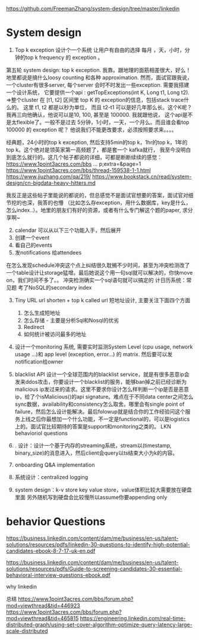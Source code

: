 https://github.com/FreemanZhang/system-design/tree/master/linkedin

# System design
1. Top k exception
设计个一个系统 让用户有自由的选择 每月 ，天，小时，分钟的top k frequency 的 exception 。

第五轮 system design: top k exception. 我靠。跟地理的面筋相差很大，好么！地里都说是搞什么loosy counting 和各种 approximation. 然而，面试官跟我说，
  一个cluster有很多server, 每个server 会时不时发出一些exception. 需要我搭建一个设计系统， 它要提供一个api : getTopExceptions(int K, Long t1, Long t2). 
  =>整个cluster 在 [t1, t2] 区间里 top K 的 exception的信息，包括stack trace什么的。 
  这里 t1, t2 都是以秒为单位， 而且 t2-t1 可以是好几年那么长。这个K呢？我‍‍‍‌‍‍‍‍‍‌‍‍‌‍‌‍‌‍‍再三向他确认，他说可以是10, 100, 甚至是 100000. 我就跟他说，
  这个api是不是太flexible了。一般不是过去 5分钟，1小时，一天，一个月么。而且谁会看top 100000 的 exception 呢？ 他说我们不能更改要求，必须按照要求来。。。。

经典题，24小时的top k exception, 然后支持5min的top k，1hr的top k，1年的top k。这个绝对是领英家第一高频题了，都是套一个 kafka就行， 我至今没明白到底怎么就行的。这几个帖子都说的详细，可都是断断续续的感觉：
https://www.1point3acres.com/bbs ... p;extra=&page=1
https://www.1point3acres.com/bbs/thread-159538-1-1.html 
https://www.jiuzhang.com/qa/219/
https://www.bookstack.cn/read/system-design/cn-bigdata-heavy-hitters.md

我反正是这些帖子里能说的都说的，但总感觉不是面试官想要的答案，面试官对细节挖的也深，我答的也懵 （比如怎么存exception，用什么数据库，key是什么，怎么index..）。地里的朋友们有好的资源，或者有什么专门解这个题的paper, 求分享啊~


2. calendar
可以从以下三个功能入手，然后展开
  1. 创建一个event
  2. 看自己的events
  3. 发notifications 给attendees

在怎么发现schedule冲突这个点上纠结很久耽搁不少时间，甚至为冲突检测改了一个table设计让storage猛增。最后她说这个用一句sql就可以解决的，你快move on，我们时间不多了。。
冲突检测确实一个sql语句就可以搞定的
计日历系统：常见题 考了NoSQL的secondary‍‍‍‌‍‍‍‍‍‌‍‍‌‍‌‍‌‍‍ index

3. Tiny URL
url shorten + top k called url
短地址设计, 主要关注下面四个方面
   1. 怎么生成短地址
   2. 怎么存储 - 主要是分析Sql和Nosql的优劣
   3. Redirect
   4. 如何统计被访问最多的地址

4. 设计一个monitoring 系统, 需要实时监测System Level (cpu usage, network usage ...)和 app level (exception, error...) 的 matrix.‍‍‍‌‍‍‍‍‍‌‍‍‌‍‌‍‌‍‍ 然后要可以发notification给owner


5. blacklist API 
设计一个全球范围内的blacklist service，就是有很多恶意ip会发来ddos攻击，你要设计一个blacklist的服务，能够ban掉之前已经诊断为malicious ip发过来的请求。这里不要求你设计怎么样判断一个ip是否是恶意ip，给了个isMalicious()的api signature。难点在于不同data center之间怎么sync数据，availability和consistency怎么取舍。哪里会有single point of failure，然后怎么设计能解决。最后folowup就是结合你的工作经验问这个服务上线之后你最想加一个什么功能，不一定是functional的，可以是logistics上的。面试官比较期待的答案是support和monitoring之类的。
LKN behavioriol questions

6. . 设计：设计一个基于内存的streaming系统，stream以(timestamp, binary_si‍‍‍‌‍‍‍‍‍‌‍‍‌‍‌‍‌‍‍ze)的消息进入，然后client会query以ts结束大小为k的内容。

7. onboarding Q&A implementation

8. 系统设计：centralized logging

9. system design：k-v store
key value store，value体积比较大需要放在硬盘里面 另外随机写到硬盘会比较慢所以assume你要appending only 

# behavior Questions

https://business.linkedin.com/content/dam/me/business/en-us/talent-solutions/resources/pdfs/linkedin-30-questions-to-identify-high-potential-candidates-ebook-8-7-17-uk-en.pdf

https://business.linkedin.com/content/dam/me/business/en-us/talent-solutions/resources/pdfs/Guide-to-screening-candidates-30-essential-behavioral-interview-questions-ebook.pdf

why linkedin

总结
https://www.1point3acres.com/bbs/forum.php?mod=viewthread&tid=446923
https://www.1point3acres.com/bbs/forum.php?mod=viewthread&tid=465815
https://engineering.linkedin.com/real-time-distributed-graph/using-set-cover-algorithm-optimize-query-latency-large-scale-distributed